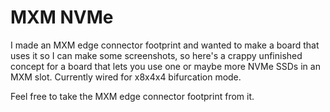 # MXM NVMe

I made an MXM edge connector footprint and wanted to make a board that uses it so I can make some screenshots, so here's a crappy unfinished concept for a board that lets you use one or maybe more NVMe SSDs in an MXM slot. Currently wired for x8x4x4 bifurcation mode.

Feel free to take the MXM edge connector footprint from it.
